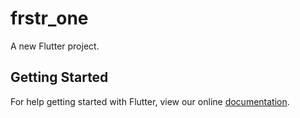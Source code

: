 # frstr_one

A new Flutter project.

## Getting Started

For help getting started with Flutter, view our online
[documentation](https://flutter.io/).
